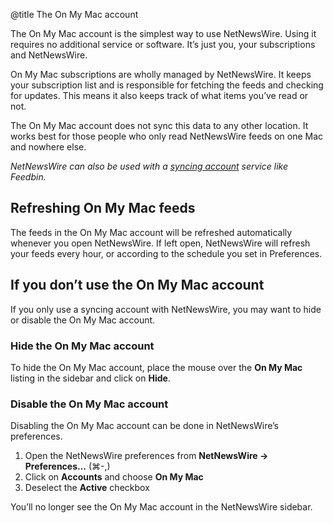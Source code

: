 @title The On My Mac account


The On My Mac account is the simplest way to use NetNewsWire. Using it requires no additional service or software. It’s just you, your subscriptions and NetNewsWire.

On My Mac subscriptions are wholly managed by NetNewsWire. It keeps your subscription list and is responsible for fetching the feeds and checking for updates. This means it also keeps track of what items you’ve read or not.

The On My Mac account does not sync this data to any other location. It works best for those people who only read NetNewsWire feeds on one Mac and nowhere else.

*NetNewsWire can also be used with a [syncing account](syncing-accounts) service like Feedbin.*


Refreshing On My Mac feeds
--------------------------

The feeds in the On My Mac account will be refreshed automatically whenever you open NetNewsWire. If left open, NetNewsWire will refresh your feeds every hour, or according to the schedule you set in Preferences.


If you don’t use the On My Mac account
--------------------------------------

If you only use a syncing account with NetNewsWire, you may want to hide or disable the On My Mac account.


### Hide the On My Mac account

To hide the On My Mac account, place the mouse over the **On My Mac** listing in the sidebar and click on **Hide**.


### Disable the On My Mac account

Disabling the On My Mac account can be done in NetNewsWire’s preferences.

1. Open the NetNewsWire preferences from **NetNewsWire → Preferences…** (⌘-,)
2. Click on **Accounts** and choose **On My Mac**
3. Deselect the **Active** checkbox

You’ll no longer see the On My Mac account in the NetNewsWire sidebar.